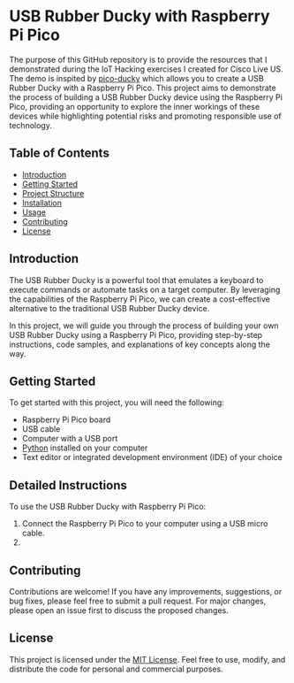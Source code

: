 # USB Rubber Ducky with Raspberry Pi Pico

The purpose of this GitHub repository is to provide the resources that I demonstrated during the IoT Hacking exercises I created for Cisco Live US. The demo is inspited by [pico-ducky](https://github.com/dbisu/pico-ducky) which allows you to create a USB Rubber Ducky with a Raspberry Pi Pico. This project aims to demonstrate the process of building a USB Rubber Ducky device using the Raspberry Pi Pico, providing an opportunity to explore the inner workings of these devices while highlighting potential risks and promoting responsible use of technology.

## Table of Contents
- [Introduction](#introduction)
- [Getting Started](#getting-started)
- [Project Structure](#project-structure)
- [Installation](#installation)
- [Usage](#usage)
- [Contributing](#contributing)
- [License](#license)

## Introduction
The USB Rubber Ducky is a powerful tool that emulates a keyboard to execute commands or automate tasks on a target computer. By leveraging the capabilities of the Raspberry Pi Pico, we can create a cost-effective alternative to the traditional USB Rubber Ducky device.

In this project, we will guide you through the process of building your own USB Rubber Ducky using a Raspberry Pi Pico, providing step-by-step instructions, code samples, and explanations of key concepts along the way.

## Getting Started
To get started with this project, you will need the following:
- Raspberry Pi Pico board
- USB cable
- Computer with a USB port
- [Python](https://www.python.org/) installed on your computer
- Text editor or integrated development environment (IDE) of your choice

## Detailed Instructions
To use the USB Rubber Ducky with Raspberry Pi Pico:
1. Connect the Raspberry Pi Pico to your computer using a USB micro cable.
2. 

## Contributing
Contributions are welcome! If you have any improvements, suggestions, or bug fixes, please feel free to submit a pull request. For major changes, please open an issue first to discuss the proposed changes.

## License
This project is licensed under the [MIT License](LICENSE). Feel free to use, modify, and distribute the code for personal and commercial purposes.

